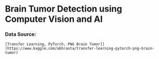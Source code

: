 # Brain Tumor Detection using Computer Vision and AI  

### Data Source:
    [Transfer Learning, PyTorch, PNG Brain Tumor]](https://www.kaggle.com/abhranta/transfer-learning-pytorch-png-brain-tumor)  


